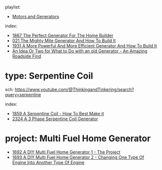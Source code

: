 playlist:
- [Motors and Generators](https://www.youtube.com/playlist?list=PLbQqm4rNo626ehOfFjKq7QWnazjOSAuUq)

index:
- [1867 The Perfect Generator For The Home Builder](https://youtu.be/jxPa5nmUOlE)
- [021 The Mighty Mite Generator And How To Build It](https://youtu.be/AStXQ_tgzMg)
- [1931 A More Powerful And More Efficient Generator And How To Build It](https://youtu.be/BX7UgVSUOBE)
- [An Idea Or Two for What to Do with an old Generator - An Amazing Roadside Find](https://youtu.be/Ybf16MDc3l4?list=PLbQqm4rNo626ehOfFjKq7QWnazjOSAuUq)


# type: Serpentine Coil
sch: https://www.youtube.com/@ThinkingandTinkering/search?query=serpentine

index:
- [1859 A Serpentine Coil - How To Best Make it](https://youtu.be/0MLpa0KssVA)
- [2324 A 3 Phase Serpentine Coil Generator](https://youtu.be/iqZypsAIppo)

# project: Multi Fuel Home Generator
- [1692 A DIY Multi Fuel Home Generator 1 - The Project](https://youtu.be/Q2CZ1YMZ5_0)
- [1693 A DIY Multi Fuel Home Generator 2 - Changing One Type Of Engine Into Another Type Of Engine](https://youtu.be/bcPlmaAlCr8)
